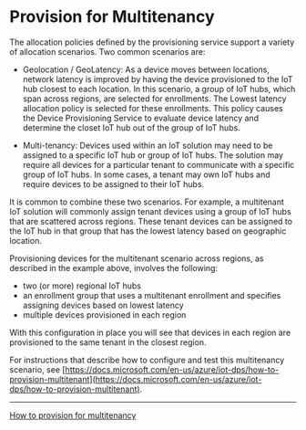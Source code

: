 # Provision for Multitenancy

The allocation policies defined by the provisioning service support a variety of allocation scenarios. Two common scenarios are:

* Geolocation / GeoLatency: As a device moves between locations, network latency is improved by having the device provisioned to the IoT hub closest to each location. In this scenario, a group of IoT hubs, which span across regions, are selected for enrollments. The Lowest latency allocation policy is selected for these enrollments. This policy causes the Device Provisioning Service to evaluate device latency and determine the closet IoT hub out of the group of IoT hubs.

* Multi-tenancy: Devices used within an IoT solution may need to be assigned to a specific IoT hub or group of IoT hubs. The solution may require all devices for a particular tenant to communicate with a specific group of IoT hubs. In some cases, a tenant may own IoT hubs and require devices to be assigned to their IoT hubs.

It is common to combine these two scenarios. For example, a multitenant IoT solution will commonly assign tenant devices using a group of IoT hubs that are scattered across regions. These tenant devices can be assigned to the IoT hub in that group that has the lowest latency based on geographic location. 

Provisioning devices for the multitenant scenario across regions, as described in the example above, involves the following:

* two (or more) regional IoT hubs
* an enrollment group that uses a multitenant enrollment and specifies assigning devices based on lowest latency
* multiple devices provisioned in each region

With this configuration in place you will see that devices in each region are provisioned to the same tenant in the closest region.

For instructions that describe how to configure and test this multitenancy scenario, see [https://docs.microsoft.com/en-us/azure/iot-dps/how-to-provision-multitenant](https://docs.microsoft.com/en-us/azure/iot-dps/how-to-provision-multitenant).

---

[How to provision for multitenancy](https://docs.microsoft.com/en-us/azure/iot-dps/how-to-provision-multitenant)
